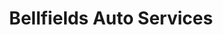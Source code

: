 ---
title: "Bellfields Auto Services"
url: /guildford/bellfields-auto-services/
shop: Autowerkstatt
---